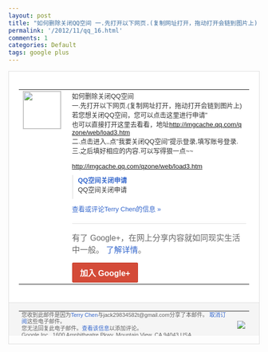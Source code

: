 ```yaml
---
layout: post
title: "如何删除关闭QQ空间 一.先打开以下网页.(复制网址打开，拖动打开会链到图片上) ..."
permalink: '/2012/11/qq_16.html'
comments: 1
categories: Default
tags: google plus
---
```

<div style="border:solid 1px #dfdfdf;color:#686868;font:13px Arial"><div style="background-color:#fff;padding:20px;"><table cellpadding="0" cellspacing="0"><tr><td style="padding-right:15px;vertical-align:top"><a href="https://plus.google.com/_/notifications/emlink?emrecipient=110200756825219614165&amp;emid=CPiXoZO707MCFUeKQAodS0gAAA&amp;path=%2F108643996575278738906&amp;dt=1353068015278&amp;uob=8"><img height="75" src="https://lh3.googleusercontent.com/-KKRGTyJ5Bl0/AAAAAAAAAAI/AAAAAAAAEEY/jllxqER5dCk/s75-c-k-a/photo.jpg" style="border:solid 1px #cccccc;" width="75"/></a></td><td style="width:578px;color:#333;font:13px Arial;vertical-align:top"><div style="padding-bottom:10px">如何删除关闭QQ空间<br/>一.先打开以下网页.<wbr/>(复制网址打开，拖动打开会链到图片上)<br/>若<wbr/>您想关闭QQ空间，您可以点击这里进行申请<wbr/>"<br/>也可以直接打开这里去看看，地址<a class="ot-anchor" href="http://imgcache.qq.com/qzone/web/load3.htm">http<wbr/>://imgcache.qq.com/q<wbr/>zone/web/load3.htm</a><br/>二.<wbr/>点击进入,,点"我要关闭QQ空间"提示登<wbr/>录,填写账号登录.<br/>三.之后填好相应的内容<wbr/>.可以写得狠一点~~<br/><br/><a class="ot-anchor" href="http://imgcache.qq.com/qzone/web/load3.htm">http://img<wbr/>cache.qq.com/qzone/w<wbr/>eb/load3.htm</a></div><div style="margin-bottom:10px;padding-left:10px; border-left:2px solid #EAEAEA"><span style="margin-right:5px"><a href="http://imgcache.qq.com/qzone/web/load3.htm" style="color:#3366CC;text-decoration:none"><span style="font-weight:bold">QQ空间关闭申请</span></a><div style="padding-bottom:10px">QQ空间关闭申请</div></span></div><a href="https://plus.google.com/_/notifications/emlink?emrecipient=110200756825219614165&amp;emid=CPiXoZO707MCFUeKQAodS0gAAA&amp;path=%2F108643996575278738906%2Fposts%2F8YBW2Asj4D5%3Fgpinv%3DAMIXal8K3xecHSxG-xzmTdZiJw6xEckIriBrrQZNJ6v1-Pffr-xKrhpwCnpXK2cQeTj5j6JoBRVe08B1XdH4uPT1JZYjJ8w6Iqbi3x10LEjao8X6Ny59q1Y&amp;dt=1353068015278&amp;uob=8" style="color:#3366CC;text-decoration:none">查看或评论Terry Chen的信息 »</a><div style="margin-top:20px;border-top:solid 1px #dfdfdf"><div style="padding:15px 0;color:#686868;font:16px Arial">有了 Google+，在网上分享内容就如同现实生活中一般。 <a href="http://www.google.com/+/learnmore/" style="color:#3366CC;text-decoration:none">了解详情</a>。</div><a href="https://plus.google.com/_/notifications/emlink?emrecipient=110200756825219614165&amp;emid=CPiXoZO707MCFUeKQAodS0gAAA&amp;path=%2F%3Fgpinv%3DAMIXal8K3xecHSxG-xzmTdZiJw6xEckIriBrrQZNJ6v1-Pffr-xKrhpwCnpXK2cQeTj5j6JoBRVe08B1XdH4uPT1JZYjJ8w6Iqbi3x10LEjao8X6Ny59q1Y&amp;dt=1353068015278&amp;uob=8" style="display:inline-block;padding:7px 15px;background-color:#d44b38; color:#fff;font-size:16px; font-weight:bold;border-radius:2px;-webkit-border-radius:2px; -moz-border-radius:2px;border:solid 1px #c43b28; white-space:nowrap;text-decoration:none">加入 Google+</a></div></td></tr></table></div><div style="border-top:solid 1px #dfdfdf;padding:0 20px; background-color:#f5f5f5"><table cellpadding="0" cellspacing="0" style="height:50px"><tbody><tr><td style="vertical-align:middle;width:100%; color:#636363;font:11px Arial; line-height:120%">您收到此邮件是因为<a href="https://plus.google.com/_/notifications/emlink?emrecipient=110200756825219614165&amp;emid=CPiXoZO707MCFUeKQAodS0gAAA&amp;path=%2F108643996575278738906%3Fgpinv%3DAMIXal8K3xecHSxG-xzmTdZiJw6xEckIriBrrQZNJ6v1-Pffr-xKrhpwCnpXK2cQeTj5j6JoBRVe08B1XdH4uPT1JZYjJ8w6Iqbi3x10LEjao8X6Ny59q1Y&amp;dt=1353068015278&amp;uob=8" style="color:#3366CC;text-decoration:none">Terry Chen</a>与jack29834582t@gmail.com分享了本邮件。 <a href="https://plus.google.com/_/notifications/emlink?emrecipient=110200756825219614165&amp;emid=CPiXoZO707MCFUeKQAodS0gAAA&amp;path=%2F_%2Fnonplus%2Femailsettings%3Fgpinv%3DAMIXal8K3xecHSxG-xzmTdZiJw6xEckIriBrrQZNJ6v1-Pffr-xKrhpwCnpXK2cQeTj5j6JoBRVe08B1XdH4uPT1JZYjJ8w6Iqbi3x10LEjao8X6Ny59q1Y%26est%3DADH5u8Wtqy7T7bp2_iNMMQzwxUKX_hdbEjQK284oRLIZNzc_eccKliqdgquQZJuzSOMNrhGFtgxNQSsX6MMmNcrpTjZCLhj3jYulW2HnABXvZ-qmE6XcCbgFbdSuYty3l2fb4sK9RLJHqxAXbzxx-V9FY7-mC_xCAg&amp;dt=1353068015278&amp;uob=8" style="color:#3366CC;text-decoration:none">取消订阅</a>这些电子邮件。<br/>您无法回复此电子邮件。<a href="https://plus.google.com/_/notifications/emlink?emrecipient=110200756825219614165&amp;emid=CPiXoZO707MCFUeKQAodS0gAAA&amp;path=%2F108643996575278738906%2Fposts%2F8YBW2Asj4D5%3Fgpinv%3DAMIXal8K3xecHSxG-xzmTdZiJw6xEckIriBrrQZNJ6v1-Pffr-xKrhpwCnpXK2cQeTj5j6JoBRVe08B1XdH4uPT1JZYjJ8w6Iqbi3x10LEjao8X6Ny59q1Y&amp;dt=1353068015278&amp;uob=8" style="color:#3366CC;text-decoration:none">查看该信息</a>以添加评论。<br/>Google Inc., 1600 Amphitheatre Pkwy, Mountain View, CA 94043 USA<br/></td><td><img src="https://ssl.gstatic.com/s2/oz/images/notifications/logo/google-plus-6617a72bb36cc548861652780c9e6ff1.png"/></td></tr></tbody></table></div></div>
